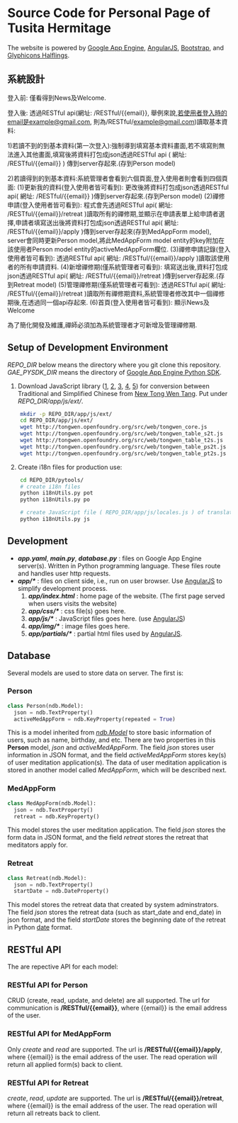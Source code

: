 Source Code for Personal Page of Tusita Hermitage
=========

The website is powered by [Google App Engine](https://developers.google.com/appengine/), [AngularJS](http://angularjs.org/), [Bootstrap](http://twitter.github.com/bootstrap/), and [Glyphicons Halflings](http://glyphicons.com/).

## 系統設計

登入前:
僅看得到News及Welcome.

登入後:
透過RESTful api(網址: /RESTful/{{email}}, 舉例來說,若使用者登入時的email是example@gmail.com, 則為/RESTful/example@gmail.com)讀取基本資料:

1)若讀不到的到基本資料(第一次登入):強制導到填寫基本資料畫面,若不填寫則無法進入其他畫面,填寫後將資料打包成json透過RESTful api ( 網址: /RESTful/{{email}} ) 傳到server存起來.(存到Person model)

2)若讀得到的到基本資料:系統管理者會看到六個頁面,登入使用者則會看到四個頁面:
 (1)更新我的資料(登入使用者皆可看到): 更改後將資料打包成json透過RESTful api( 網址: /RESTful/{{email}} )傳到server存起來.(存到Person model)
 (2)禪修申請(登入使用者皆可看到): 程式會先透過RESTful api( 網址: /RESTful/{{email}}/retreat )讀取所有的禪修期,並顯示在申請表單上給申請者選擇,申請者填寫送出後將資料打包成json透過RESTful api( 網址: /RESTful/{{email}}/apply )傳到server存起來(存到MedAppForm model), server會同時更新Person model,將此MedAppForm model entity的key附加在該使用者Person model entity的activeMedAppForm欄位.
 (3)禪修申請記錄(登入使用者皆可看到): 透過RESTful api( 網址: /RESTful/{{email}}/apply )讀取該使用者的所有申請資料.
 (4)新增禪修期(僅系統管理者可看到): 填寫送出後,資料打包成json透過RESTful api( 網址: /RESTful/{{email}}/retreat )傳到server存起來.(存到Retreat model)
 (5)管理禪修期(僅系統管理者可看到): 透過RESTful api( 網址: /RESTful/{{email}}/retreat )讀取所有禪修期資料,系統管理者修改其中一個禪修期後,在透過同一個api存起來.
 (6)首頁(登入使用者皆可看到): 顯示News及Welcome

為了簡化開發及維護,禪師必須加為系統管理者才可新增及管理禪修期.


## Setup of Development Environment

<i>REPO_DIR</i> below means the directory where you git clone this repository. <i>GAE_PYSDK_DIR</i> means the directory of [Google App Engine Python SDK](https://developers.google.com/appengine/downloads#Google_App_Engine_SDK_for_Python).

1. Download JavaScript library ([1](http://tongwen.openfoundry.org/src/web/tongwen_core.js), [2](http://tongwen.openfoundry.org/src/web/tongwen_table_s2t.js), [3](http://tongwen.openfoundry.org/src/web/tongwen_table_t2s.js), [4](http://tongwen.openfoundry.org/src/web/tongwen_table_ps2t.js), [5](http://tongwen.openfoundry.org/src/web/tongwen_table_pt2s.js)) for conversion between Traditional and Simplified Chinese from [New Tong Wen Tang](http://tongwen.openfoundry.org/). Put under <i>REPO_DIR/app/js/ext/</i>.
```bash
    mkdir -p REPO_DIR/app/js/ext/
    cd REPO_DIR/app/js/ext/
    wget http://tongwen.openfoundry.org/src/web/tongwen_core.js
    wget http://tongwen.openfoundry.org/src/web/tongwen_table_s2t.js
    wget http://tongwen.openfoundry.org/src/web/tongwen_table_t2s.js
    wget http://tongwen.openfoundry.org/src/web/tongwen_table_ps2t.js
    wget http://tongwen.openfoundry.org/src/web/tongwen_table_pt2s.js
```

2. Create i18n files for production use:
```bash
    cd REPO_DIR/pytools/
    # create i18n files
    python i18nUtils.py pot
    python i18nUtils.py po

    # create JavaScript file ( REPO_DIR/app/js/locales.js ) of translated strings for client side
    python i18nUtils.py js
```

Development 
---------

* <i><b>app.yaml</b></i>, <i><b>main.py</b></i>, <i><b>database.py</b></i> : files on Google App Engine server(s). Written in Python programming language. These files route and handles user http requests.
* <i><b>app/\*</b></i> : files on client side, i.e., run on user browser. Use [AngularJS](http://angularjs.org/) to simplify development process.
  1. <i><b>app/index.html</b></i> : home page of the website. (The first page served when users visits the website)
  2. <i><b>app/css/\*</b></i> : css file(s) goes here.
  3. <i><b>app/js/\*</b></i> : JavaScript files goes here. (use [AngularJS](http://angularjs.org/))
  4. <i><b>app/img/\*</b></i> : image files goes here.
  5. <i><b>app/partials/\*</b></i> : partial html files used by [AngularJS](http://angularjs.org/).

## Database
Several models are used to store data on server. The first is:
### Person
```python
class Person(ndb.Model):
  json = ndb.TextProperty()
  activeMedAppForm = ndb.KeyProperty(repeated = True)
```
This is a model inherited from <i>[ndb.Model](https://developers.google.com/appengine/docs/python/ndb/modelclass)</i> to store basic information of users, such as name, birthday, and etc. There are two properties in this <b>Person</b> model, <i>json</i> and <i>activeMedAppForm</i>. The field <i>json</i> stores user information in JSON format, and the field <i>activeMedAppForm</i> stores key(s) of user meditation application(s). The data of user meditation application is stored in another model called <i>MedAppForm</i>, which will be described next.

### MedAppForm
```python
class MedAppForm(ndb.Model):
  json = ndb.TextProperty()
  retreat = ndb.KeyProperty()
```
This model stores the user meditation application. The field <i>json</i> stores the form data in JSON format, and the field <i>retreat</i> stores the retreat that meditators apply for.

### Retreat
```python
class Retreat(ndb.Model):
  json = ndb.TextProperty()
  startDate = ndb.DateProperty()
```
This model stores the retreat data that created by system adminstrators. The field <i>json</i> stores the retreat data (such as start_date and end_date) in json format, and the field <i>startDate</i> stores the beginning date of the retreat in Python [date](http://docs.python.org/2/library/datetime.html) format.

## RESTful API
The are repective API for each model:
### RESTful API for Person
CRUD (create, read, update, and delete) are all supported. The url for communication is <b>/RESTful/{{email}}</b>, where {{email}} is the email address of the user.

### RESTful API for MedAppForm
Only <i>create</i> and <i>read</i> are supported. The url is <b>/RESTful/{{email}}/apply</b>, where {{email}} is the email address of the user. The read operation will return all applied form(s) back to client.

### RESTful API for Retreat
<i>create</i>, <i>read</i>, <i>update</i> are supported. The url is <b>/RESTful/{{email}}/retreat</b>, where {{email}} is the email address of the user. The read operation will return all retreats back to client.

